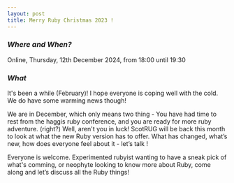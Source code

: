 ```yaml
---
layout: post
title: Merry Ruby Christmas 2023 !
---
```


### *Where and When?*

Online, Thursday, 12th December 2024, from 18:00 until 19:30

### *What*
It's been a while (February)! I hope everyone is coping well with the cold. We do have some warming news though!

We are in December, which only means two thing - You have had time to rest from the haggis ruby conference, and you are ready for more ruby adventure. (right?)
Well, aren't you in luck! ScotRUG will be back this month to look at what the new Ruby version has to offer. What has changed, what’s new, how does everyone feel about it - let’s talk !

Everyone is welcome. Experimented rubyist wanting to have a sneak pick of what's comming, or neophyte looking to know more about Ruby, come along and let’s discuss all the Ruby things!
